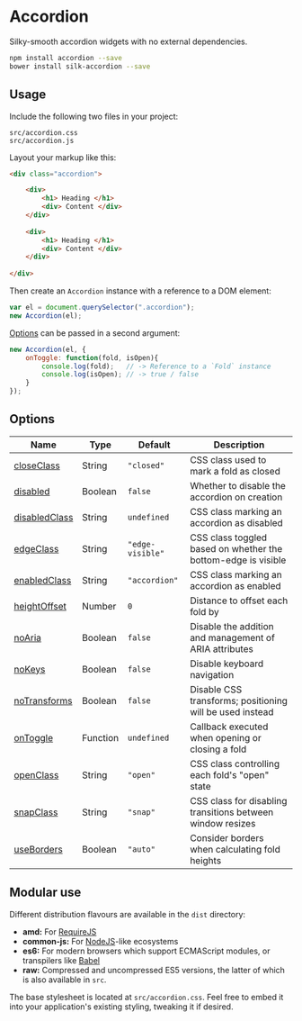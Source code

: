 Accordion
==============

Silky-smooth accordion widgets with no external dependencies.

```bash
npm install accordion --save
bower install silk-accordion --save
```

Usage
-----

Include the following two files in your project:

    src/accordion.css
    src/accordion.js


Layout your markup like this:

```html
<div class="accordion">

	<div>
		<h1> Heading </h1>
		<div> Content </div>
	</div>
	
	<div>
		<h1> Heading </h1>
		<div> Content </div>
	</div>
	
</div>
```


Then create an `Accordion` instance with a reference to a DOM element:
```js
var el = document.querySelector(".accordion");
new Accordion(el);
```

[Options](docs/options.adoc) can be passed in a second argument:
```js
new Accordion(el, {
    onToggle: function(fold, isOpen){
        console.log(fold);   // -> Reference to a `Fold` instance
        console.log(isOpen); // -> true / false
    }
});
```

Options
-------

| Name                                             | Type     | Default          | Description                                                     |
|--------------------------------------------------|----------|------------------|-----------------------------------------------------------------|
| [closeClass](docs/options.adoc#closeclass)       | String   | `"closed"`       | CSS class used to mark a fold as closed                         |
| [disabled](docs/options.adoc#disabled)           | Boolean  | `false`          | Whether to disable the accordion on creation                    |
| [disabledClass](docs/options.adoc#disabledclass) | String   | `undefined`      | CSS class marking an accordion as disabled                      |
| [edgeClass](docs/options.adoc#edgeclass)         | String   | `"edge-visible"` | CSS class toggled based on whether the bottom-edge is visible   |
| [enabledClass](docs/options.adoc#enabledclass)   | String   | `"accordion"`    | CSS class marking an accordion as enabled                       |
| [heightOffset](docs/options.adoc#heightoffset)   | Number   | `0`              | Distance to offset each fold by                                 |
| [noAria](docs/options.adoc#noaria)               | Boolean  | `false`          | Disable the addition and management of ARIA attributes          |
| [noKeys](docs/options.adoc#nokeys)               | Boolean  | `false`          | Disable keyboard navigation                                     |
| [noTransforms](docs/options.adoc#notransforms)   | Boolean  | `false`          | Disable CSS transforms; positioning will be used instead        |
| [onToggle](docs/options.adoc#ontoggle)           | Function | `undefined`      | Callback executed when opening or closing a fold                |
| [openClass](docs/options.adoc#openclass)         | String   | `"open"`         | CSS class controlling each fold's "open" state                  |
| [snapClass](docs/options.adoc#snapclass)         | String   | `"snap"`         | CSS class for disabling transitions between window resizes      |
| [useBorders](docs/options.adoc#useborders)       | Boolean  | `"auto"`         | Consider borders when calculating fold heights                  |


Modular use
-----------
Different distribution flavours are available in the `dist` directory:

* **amd:** For [RequireJS](http://requirejs.org/)
* **common-js:** For [NodeJS](https://nodejs.org/)-like ecosystems
* **es6:** For modern browsers which support ECMAScript modules, or transpilers like [Babel](http://babeljs.io/)
* **raw:** Compressed and uncompressed ES5 versions, the latter of which is also available in `src`.

The base stylesheet is located at `src/accordion.css`.
Feel free to embed it into your application's existing styling, tweaking it if desired.
